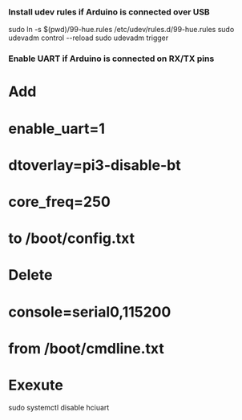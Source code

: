 ### Install udev rules if Arduino is connected over USB

sudo ln -s $(pwd)/99-hue.rules /etc/udev/rules.d/99-hue.rules
sudo udevadm control --reload
sudo udevadm trigger

### Enable UART if Arduino is connected on RX/TX pins
# Add 
# enable_uart=1 
# dtoverlay=pi3-disable-bt
# core_freq=250
# to /boot/config.txt
#
# Delete
# console=serial0,115200
# from /boot/cmdline.txt
#
# Exexute
sudo systemctl disable hciuart
